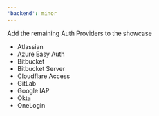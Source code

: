 ```yaml
---
'backend': minor
---
```


Add the remaining Auth Providers to the showcase

- Atlassian
- Azure Easy Auth
- Bitbucket
- Bitbucket Server
- Cloudflare Access
- GitLab
- Google IAP
- Okta
- OneLogin
